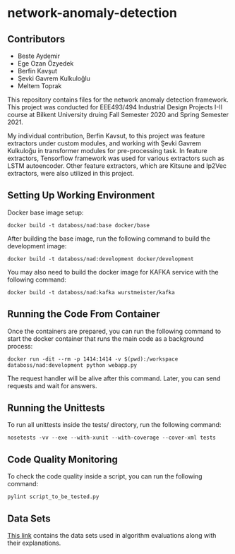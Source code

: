 # network-anomaly-detection

## Contributors
* Beste Aydemir 
* Ege Ozan Özyedek
* Berfin Kavşut
* Şevki Gavrem Kulkuloğlu
* Meltem Toprak

This repository contains files for the network anomaly detection framework. This project was conducted for EEE493/494 Industrial Design Projects I-II course at Bilkent University druing Fall Semester 2020 and Spring Semester 2021. 

My individual contribution, Berfin Kavsut, to this project was feature extractors under custom modules, and working with Şevki Gavrem Kulkuloğu in transformer modules for pre-processing task. In feature extractors, Tensorflow framework was used for various extractors such as LSTM autoencoder. Other feature extractors, which are Kitsune and Ip2Vec extractors, were also utilized in this project. 

## Setting Up Working Environment

Docker base image setup:

`docker build -t databoss/nad:base docker/base`

After building the base image, run the following command to build the development image:

`docker build -t databoss/nad:development docker/development`

You may also need to build the docker image for KAFKA service with the following command:

`docker build -t databoss/nad:kafka wurstmeister/kafka`

## Running the Code From Container

Once the containers are prepared, you can run the following command to start the docker
container that runs the main code as a background process:

`docker run -dit --rm -p 1414:1414 -v $(pwd):/workspace databoss/nad:development python webapp.py`

The request handler will be alive after this command. Later, you can send requests and wait for 
answers.

## Running the Unittests

To run all unittests inside the tests/ directory, run the following command:

`nosetests -vv --exe --with-xunit --with-coverage --cover-xml tests`

## Code Quality Monitoring

To check the code quality inside a script, you can run the following command:

`pylint script_to_be_tested.py`

## Data Sets
[This link](https://drive.google.com/drive/folders/1RZAkaWuvPs1LZunW0LdebhCafABl4pT7?usp=sharing) contains the data sets used in algorithm evaluations along with their explanations. 

